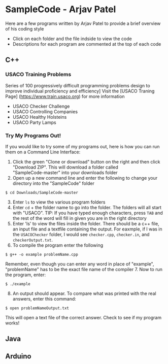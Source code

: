# SampleCode - Arjav Patel
Here are a few programs written by Arjav Patel to provide a brief overview of his coding style
- Click on each folder and the file indside to view the code
- Descriptions for each program are commented at the top of each code

## C++
### USACO Training Problems
Series of 100 progressively difficult programming problems design to improve individual proficiency and efficiency]
Visit the [USACO Traning Page] (https://www.train.usaco.org) for more information

- USACO Checker Challenge
- USACO Controlling Companies
- USACO Healthy Holsteins
- USACO Party Lamps

### Try My Programs Out!
If you would like to try some of my programs out, here is how you can run them on a Command Line Interface:

1. Click the green "Clone or download" button on the right and then click "Download ZIP". This will download a folder called    
   "SampleCode-master" into your downloads folder
2. Open up a new command line and enter the following to change your directory into the "SampleCode" folder
```
$ cd Downloads/SampleCode-master
```
3. Enter `ls` to view the various program folders
4. Enter `cd` + the folder name to go into the folder. The folders will all start with "USACO".
   TIP: If you have typed enough characters, press `TAB` and the rest of the word will fill in given you are in the right 
   directory
5. Enter 'ls' to view the files inside the folder. There should be a c++ file, an input file and a textfile containing the 
   output. For eaxmple, if I was in the `USACOChecker` folder, I would see `checker.cpp`, `checker.in`, and 
   `checkerOutput.txt`.
6. To compile the program enter the following
```
$ g++ -o example problemName.cpp
```
   Remember, even though you can enter any word in place of "example", "problemName" has to be the exact file name of the 
   compiler
7. Now to run the program, enter:
```
$ ./example
```
8. An output should appear. To compare what was printed with the real answers, enter this command:
```
$ open problemNameOutput.txt
```
   This will open a text file of the correct answer. Check to see if my program works!


## Java


## Arduino


